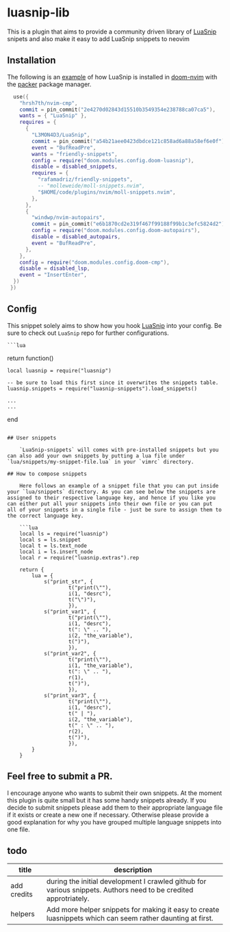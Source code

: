 # luasnip-lib

This is a plugin that aims to provide a community driven library of [LuaSnip](https://github.com/L3MON4D3/LuaSnip) snipets and also make it easy to add LuaSnip snippets to neovim

## Installation

The following is an [example](https://github.com/NTBBloodbath/doom-nvim/blob/main/lua/doom/modules/init.lua) of how LuaSnip is installed in [doom-nvim](https://github.com/NTBBloodbath/doom-nvim) with the [packer](https://github.com/wbthomason/packer.nvim) package manager.

```lua
  use({
    "hrsh7th/nvim-cmp",
    commit = pin_commit("2e4270d02843d15510b3549354e238788ca07ca5"),
    wants = { "LuaSnip" },
    requires = {
      {
        "L3MON4D3/LuaSnip",
        commit = pin_commit("a54b21aee0423dbdce121c858ad6a88a58ef6e0f"),
        event = "BufReadPre",
        wants = "friendly-snippets",
        config = require("doom.modules.config.doom-luasnip"),
        disable = disabled_snippets,
        requires = {
          "rafamadriz/friendly-snippets",
          -- "molleweide/moll-snippets.nvim",
          "$HOME/code/plugins/nvim/moll-snippets.nvim",
        },
      },
      {
        "windwp/nvim-autopairs",
        commit = pin_commit("e6b1870cd2e319f467f99188f99b1c3efc5824d2"),
        config = require("doom.modules.config.doom-autopairs"),
        disable = disabled_autopairs,
        event = "BufReadPre",
      },
    },
    config = require("doom.modules.config.doom-cmp"),
    disable = disabled_lsp,
    event = "InsertEnter",
  })
 })
```

## Config

This snippet solely aims to show how you hook [LuaSnip](https://github.com/L3MON4D3/LuaSnip) into your config. Be sure to check out `LuaSnip` repo for further configurations.

    ```lua
return function()

    local luasnip = require("luasnip")

    -- be sure to load this first since it overwrites the snippets table.
    luasnip.snippets = require("luasnip-snippets").load_snippets()

    ...
    ...
end
```

## User snippets

    `LuaSnip-snippets` will comes with pre-installed snippets but you can also add your own snippets by putting a lua file under `lua/snippets/my-snippet-file.lua` in your `vimrc` directory.

## How to compose snippets

    Here follows an example of a snippet file that you can put inside your `lua/snippets` directory. As you can see below the snippets are assigned to their respective language key, and hence if you like you can either put all your snippets into their own file or you can put all of your snippets in a single file - just be sure to assign them to the correct language key.

    ```lua
    local ls = require("luasnip")
    local s = ls.snippet
    local t = ls.text_node
    local i = ls.insert_node
    local r = require("luasnip.extras").rep

    return {
	    lua = {
            s("print_str", {
                    t("print(\""),
                    i(1, "desrc"),
                    t("\")"),
                    }),
            s("print_var1", {
                    t("print(\""),
                    i(1, "desrc"),
                    t(": \" .. "),
                    i(2, "the_variable"),
                    t(")"),
                    }),
            s("print_var2", {
                    t("print(\""),
                    i(1, "the_variable"),
                    t(": \" .. "),
                    r(1),
                    t(")"),
                    }),
            s("print_var3", {
                    t("print(\""),
                    i(1, "desrc"),
                    t(" | "),
                    i(2, "the_variable"),
                    t(" : \" .. "),
                    r(2),
                    t(")"),
                    }),
	    }
    }
```

## Feel free to submit a PR.

I encourage anyone who wants to submit their own snippets. At the moment this plugin is quite small but it has some handy snippets already. If you decide to submit snippets please add them to their appropriate language file if it exists or create a new one if necessary. Otherwise please provide a good explanation for why you have grouped multiple language snippets into one file.

## todo

| title  | description |
| ------------- | ------------- |
| add credits  | during the initial development I crawled github for various snippets. Authors need to be credited approtriately.  |
| helpers  | Add more helper snippets for making it easy to create luasnippets which can seem rather daunting at first.  |

